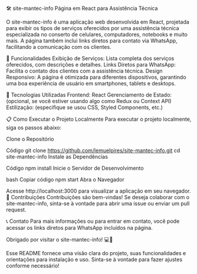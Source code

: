 🛠️ site-mantec-info
Página em React para Assistência Técnica

O site-mantec-info é uma aplicação web desenvolvida em React, projetada para exibir os tipos de serviços oferecidos por uma assistência técnica especializada no conserto de celulares, computadores, notebooks e muito mais. A página também inclui links diretos para contato via WhatsApp, facilitando a comunicação com os clientes.

🎯 Funcionalidades
Exibição de Serviços: Lista completa dos serviços oferecidos, com descrições e detalhes.
Links Diretos para WhatsApp: Facilita o contato dos clientes com a assistência técnica.
Design Responsivo: A página é otimizada para diferentes dispositivos, garantindo uma boa experiência de usuário em smartphones, tablets e desktops.

🚀 Tecnologias Utilizadas
Frontend: React
Gerenciamento de Estado: (opcional, se você estiver usando algo como Redux ou Context API)
Estilização: (especifique se usou CSS, Styled Components, etc.)

📋 Como Executar o Projeto Localmente
Para executar o projeto localmente, siga os passos abaixo:

Clone o Repositório

Código
git clone https://github.com/lemuelpires/site-mantec-info.git
cd site-mantec-info
Instale as Dependências

Código
npm install
Inicie o Servidor de Desenvolvimento

bash
Copiar código
npm start
Abra o Navegador

Acesse http://localhost:3000 para visualizar a aplicação em seu navegador.
🤝 Contribuições
Contribuições são bem-vindas! Se deseja colaborar com o site-mantec-info, sinta-se à vontade para abrir uma issue ou enviar um pull request.

📞 Contato
Para mais informações ou para entrar em contato, você pode acessar os links diretos para WhatsApp incluídos na página.

Obrigado por visitar o site-mantec-info! 💻📱

Esse README fornece uma visão clara do projeto, suas funcionalidades e orientações para instalação e uso. Sinta-se à vontade para fazer ajustes conforme necessário!

